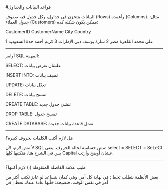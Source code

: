 #قواعد البيانات والجداول

البيانات بتتخزن في جداول، وكل جدول فيه صفوف (Rows) وأعمدة (Columns).
مثال: جدول العملاء (Customers) ممكن يكون شكله كده:

CustomerID	CustomerName	City	Country

1	علي محمد	القاهرة	مصر
2	سارة يوسف	دبي	الإمارات
3	كريم أحمد	جدة	السعودية



---

أوامر SQL المهمة:

SELECT: علشان تعرض بيانات

INSERT INTO: تضيف بيانات

UPDATE: تعدّل بيانات

DELETE: تمسح بيانات

CREATE TABLE: تنشئ جدول جديد

DROP TABLE: تمسح جدول

CREATE DATABASE: تعمل قاعدة بيانات جديدة



---

هل لازم أكتب الكلمات بحروف كبيرة؟

لأ مش لازم، لأن SQL مش حساسة لحالة الحروف.
يعني:
select = SELECT = SeLeCt
بس في الشرح هنا، هنكتبها كلها Capital عشان أوضح وأرتب.


---

طيب علامة الفاصلة المنقوطة (;) لازم أكتبها؟

بعض الأنظمة بتطلب تحط ; في نهاية كل أمر.
وهي كمان بتساعد لو عايز تكتب أكتر من أمر في نفس الوقت.
فنصيحة: خلّيها عادة عندك تحط ; في  